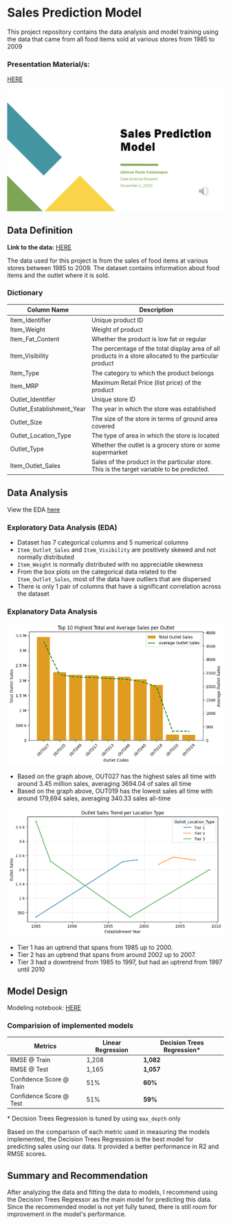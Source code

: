 # Sales Prediction Model
This project repository contains the data analysis and model training using the data that came from all food items sold at various stores from 1985 to 2009

### Presentation Material/s: 

[HERE](/assets/Sales%20Prediction%20Model.pptx)

[![Presentation Video](/assets/thumbnail.png)](https://www.youtube.com/embed/AyqvPRMWFY8?si=gMkWCJMgbw0GPGxU)

## Data Definition

**Link to the data:**
[HERE](https://docs.google.com/spreadsheets/d/e/2PACX-1vTB8dpLqxYs1II-ubJFUnfFu2jO8TEVnDPjAJ2rl3Yup02v-UzBapk3tE_Vft51jvAkwftMpsWBCJpn/pub?output=csv)

The data used for this project is from the sales of food items at various stores between 1985 to 2009. The dataset contains information about food items and the outlet where it is sold.

### Dictionary
| Column Name               | Description                                                                                         |
| ------------------------- | --------------------------------------------------------------------------------------------------- |
| Item_Identifier           | Unique product ID                                                                                   |
| Item_Weight               | Weight of product                                                                                   |
| Item_Fat_Content          | Whether the product is low fat or regular                                                           |
| Item_Visibility           | The percentage of the total display area of all products in a store allocated to the particular product |
| Item_Type                 | The category to which the product belongs                                                           |
| Item_MRP                  | Maximum Retail Price (list price) of the product                                                    |
| Outlet_Identifier         | Unique store ID                                                                                     |
| Outlet_Establishment_Year | The year in which the store was established                                                             |
| Outlet_Size               | The size of the store in terms of ground area covered                                               |
| Outlet_Location_Type      | The type of area in which the store is located                                                      |
| Outlet_Type               | Whether the outlet is a grocery store or some supermarket                                   |
| Item_Outlet_Sales         | Sales of the product in the particular store. This is the target variable to be predicted.          |

## Data Analysis

View the EDA [here](https://github.com/jpcanamaque/codingdojo-project/blob/master/CodingDojo_Project_EDA.ipynb)

### Exploratory Data Analysis (EDA)
- Dataset has 7 categorical columns and 5 numerical columns
- `Item_Outlet_Sales` and `Item_Visibility` are positively skewed and not normally distributed
- `Item_Weight` is normally distributed with no appreciable skewness
- From the box plots on the categorical data related to the `Item_Outlet_Sales`, most of the data have outliers that are dispersed
- There is only 1 pair of columns that have a significant correlation across the dataset

### Explanatory Data Analysis

![Top 10 Highest Total Average Sales per Outlet](/assets/top10_high_and_average_sales.png)

- Based on the graph above, OUT027 has the highest sales all time with around 3.45 million sales, averaging 3694.04 of sales all time
- Based on the graph above, OUT019 has the lowest sales all time with around 179,694 sales, averaging 340.33 sales all-time

![Outlet Sales Trend per Location Type ](/assets/sales_per_loctype.png)
- Tier 1 has an uptrend that spans from 1985 up to 2000.
- Tier 2 has an uptrend that spans from around 2002 up to 2007.
- Tier 3 had a downtrend from 1985 to 1997, but had an uptrend from 1997 until 2010

## Model Design

Modeling notebook: [HERE](https://github.com/jpcanamaque/codingdojo-project/blob/master/CodingDojo_Project_ML.ipynb)

### Comparision of implemented models
|    Metrics           | Linear Regression | Decision Trees Regression* |
| ------------------------ | ----------------- | --------------------------- |
| RMSE @ Train             | 1,208             | **1,082**                    |
| RMSE @ Test              | 1,165             | **1,057**                       |
| Confidence Score @ Train | 51%               | **60%**                         |
| Confidence Score @ Test  | 51%               | **59%**                         |

\* Decision Trees Regression is tuned by using `max_depth` only

Based on the comparison of each metric used in measuring the models implemented, the Decision Trees Regression is the best model for predicting sales using our data. It provided a better performance in R2 and RMSE scores.


## Summary and Recommendation
After analyzing the data and fitting the data to models, I recommend using the Decision Trees Regressor as the main model for predicting this data. Since the recommended model is not yet fully tuned, there is still room for improvement in the model's performance.

